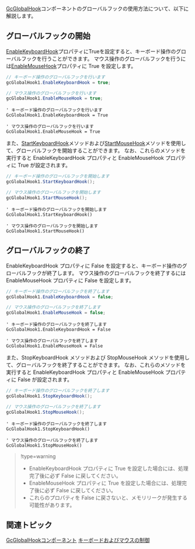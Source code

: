 [GcGlobalHook](gcdocsite__documentlink?toc-item-id=b68dbe77-8cc5-4871-8bb5-cea03307f520)コンポーネントのグローバルフックの使用方法について、以下に解説します。

## グローバルフックの開始

[EnableKeyboardHook](gcdocsite__documentlink?toc-item-id=0c4b6534-79a1-41e4-9bc3-ea602d948a8c)プロパティにTrueを設定すると、キーボード操作のグローバルフックを行うことができます。
マウス操作のグローバルフックを行うには[EnableMouseHook](gcdocsite__documentlink?toc-item-id=fab2e47e-c52f-4f22-9767-cd1a44d077f7)プロパティに True を設定します。

```csharp
// キーボード操作のグローバルフックを行います
gcGlobalHook1.EnableKeyboardHook = true;

// マウス操作のグローバルフックを行います
gcGlobalHook1.EnableMouseHook = true;
```

```vbnet
' キーボード操作のグローバルフックを行います
GcGlobalHook1.EnableKeyboardHook = True

' マウス操作のグローバルフックを行います
GcGlobalHook1.EnableMouseHook = True
```

また、[StartKeyboardHook](gcdocsite__documentlink?toc-item-id=002402e9-7769-4d60-b07c-4b99028400d8)メソッドおよび[StartMouseHook](gcdocsite__documentlink?toc-item-id=6280e02d-b20c-479e-8f5c-1472913d331b)メソッドを使用して、グローバルフックを開始することができます。
なお、これらのメソッドを実行すると EnableKeyboardHook プロパティと EnableMouseHook プロパティに True が設定されます。

```csharp
// キーボード操作のグローバルフックを開始します
gcGlobalHook1.StartKeyboardHook();

// マウス操作のグローバルフックを開始します
gcGlobalHook1.StartMouseHook();
```

```vbnet
' キーボード操作のグローバルフックを開始します
GcGlobalHook1.StartKeyboardHook()

' マウス操作のグローバルフックを開始します
GcGlobalHook1.StartMouseHook()
```

## グローバルフックの終了

EnableKeyboardHook プロパティに False を設定すると、キーボード操作のグローバルフックが終了します。
マウス操作のグローバルフックを終了するには EnableMouseHook プロパティに False を設定します。

```csharp
// キーボード操作のグローバルフックを終了します
gcGlobalHook1.EnableKeyboardHook = false;

// マウス操作のグローバルフックを終了します
gcGlobalHook1.EnableMouseHook = false;
```

```vbnet
' キーボード操作のグローバルフックを終了します
GcGlobalHook1.EnableKeyboardHook = False

' マウス操作のグローバルフックを終了します
GcGlobalHook1.EnableMouseHook = False
```

また、StopKeyboardHook メソッドおよび StopMouseHook メソッドを使用して、グローバルフックを終了することができます。
なお、これらのメソッドを実行すると EnableKeyboardHook プロパティと EnableMouseHook プロパティに False が設定されます。

```csharp
// キーボード操作のグローバルフックを終了します
gcGlobalHook1.StopKeyboardHook();

// マウス操作のグローバルフックを終了します
gcGlobalHook1.StopMouseHook();
```

```vbnet
' キーボード操作のグローバルフックを終了します
GcGlobalHook1.StopKeyboardHook()

' マウス操作のグローバルフックを終了します
GcGlobalHook1.StopMouseHook()
```


> !type=warning
>
> * EnableKeyboardHook プロパティに True を設定した場合には、処理完了後に必ず False に戻してください。
> * EnableMouseHook プロパティに True を設定した場合には、処理完了後に必ず False に戻してください。
> * これらのプロパティを False に戻さないと、メモリリークが発生する可能性があります。

## 関連トピック

[GcGlobalHookコンポーネント](gcdocsite__documentlink?toc-item-id=51333e04-91fc-43af-a180-c9be06b2faa3)
[キーボードおよびマウスの制御](gcdocsite__documentlink?toc-item-id=630e0d45-8839-48b9-a915-3cb2aa112644)